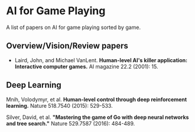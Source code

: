 # AI for Game Playing
A list of papers on AI for game playing sorted by game.

## Overview/Vision/Review papers

* Laird, John, and Michael VanLent. **Human-level AI's killer application: Interactive computer games.** AI magazine 22.2 (2001): 15.


## Deep Learning

Mnih, Volodymyr, et al. **Human-level control through deep reinforcement learning.** Nature 518.7540 (2015): 529-533.

Silver, David, et al. **"Mastering the game of Go with deep neural networks and tree search."** Nature 529.7587 (2016): 484-489.
